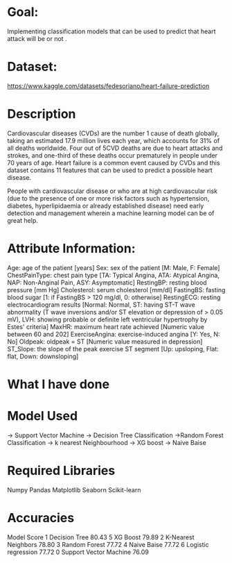 # Goal:
Implementing classification models that can be used to predict that heart attack will be or not .
# Dataset:
https://www.kaggle.com/datasets/fedesoriano/heart-failure-prediction
# Description
Cardiovascular diseases (CVDs) are the number 1 cause of death globally, taking an estimated 17.9 million lives each year, which accounts for 31% of all deaths worldwide. Four out of 5CVD deaths are due to heart attacks and strokes, and one-third of these deaths occur prematurely in people under 70 years of age. Heart failure is a common event caused by CVDs and this dataset contains 11 features that can be used to predict a possible heart disease.

People with cardiovascular disease or who are at high cardiovascular risk (due to the presence of one or more risk factors such as hypertension, diabetes, hyperlipidaemia or already established disease) need early detection and management wherein a machine learning model can be of great help.

# Attribute Information:
Age: age of the patient [years]
Sex: sex of the patient [M: Male, F: Female]
ChestPainType: chest pain type [TA: Typical Angina, ATA: Atypical Angina, NAP: Non-Anginal Pain, ASY: Asymptomatic]
RestingBP: resting blood pressure [mm Hg]
Cholesterol: serum cholesterol [mm/dl]
FastingBS: fasting blood sugar [1: if FastingBS > 120 mg/dl, 0: otherwise]
RestingECG: resting electrocardiogram results [Normal: Normal, ST: having ST-T wave abnormality (T wave inversions and/or ST elevation or depression of > 0.05 mV), LVH: showing probable or definite left ventricular hypertrophy by Estes' criteria]
MaxHR: maximum heart rate achieved [Numeric value between 60 and 202]
ExerciseAngina: exercise-induced angina [Y: Yes, N: No]
Oldpeak: oldpeak = ST [Numeric value measured in depression]
ST_Slope: the slope of the peak exercise ST segment [Up: upsloping, Flat: flat, Down: downsloping]

# What I have done

# Model Used
-> Support Vector Machine
-> Decision Tree Classification
->Random Forest Classification
-> k nearest Neighbourhood
-> XG boost
-> Naive Baise
# Required Libraries
Numpy
Pandas
Matplotlib
Seaborn
Scikit-learn
# Accuracies

   Model	               Score
1	Decision Tree	         80.43
5	XG Boost	             79.89
2	K-Nearest Neighbors	   78.80
3	Random Forest	         77.72
4	Naive Baise	           77.72
6	Logistic regression	   77.72
0	Support Vector Machine 76.09
